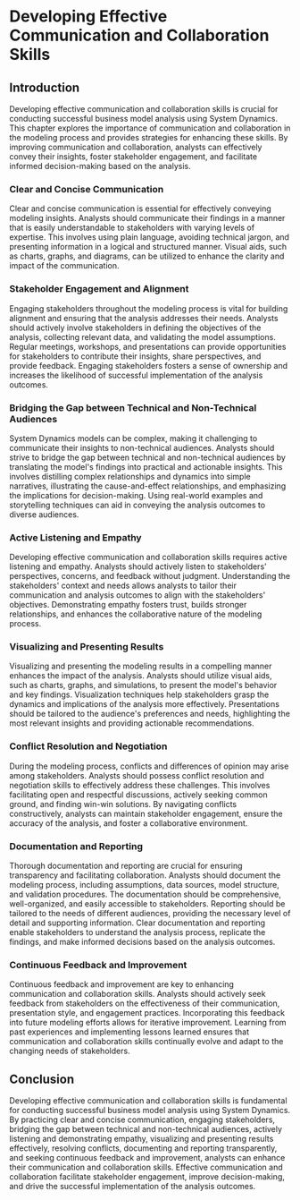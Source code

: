 # Developing Effective Communication and Collaboration Skills

## Introduction

Developing effective communication and collaboration skills is crucial for conducting successful business model analysis using System Dynamics. This chapter explores the importance of communication and collaboration in the modeling process and provides strategies for enhancing these skills. By improving communication and collaboration, analysts can effectively convey their insights, foster stakeholder engagement, and facilitate informed decision-making based on the analysis.

### Clear and Concise Communication

Clear and concise communication is essential for effectively conveying modeling insights. Analysts should communicate their findings in a manner that is easily understandable to stakeholders with varying levels of expertise. This involves using plain language, avoiding technical jargon, and presenting information in a logical and structured manner. Visual aids, such as charts, graphs, and diagrams, can be utilized to enhance the clarity and impact of the communication.

### Stakeholder Engagement and Alignment

Engaging stakeholders throughout the modeling process is vital for building alignment and ensuring that the analysis addresses their needs. Analysts should actively involve stakeholders in defining the objectives of the analysis, collecting relevant data, and validating the model assumptions. Regular meetings, workshops, and presentations can provide opportunities for stakeholders to contribute their insights, share perspectives, and provide feedback. Engaging stakeholders fosters a sense of ownership and increases the likelihood of successful implementation of the analysis outcomes.

### Bridging the Gap between Technical and Non-Technical Audiences

System Dynamics models can be complex, making it challenging to communicate their insights to non-technical audiences. Analysts should strive to bridge the gap between technical and non-technical audiences by translating the model's findings into practical and actionable insights. This involves distilling complex relationships and dynamics into simple narratives, illustrating the cause-and-effect relationships, and emphasizing the implications for decision-making. Using real-world examples and storytelling techniques can aid in conveying the analysis outcomes to diverse audiences.

### Active Listening and Empathy

Developing effective communication and collaboration skills requires active listening and empathy. Analysts should actively listen to stakeholders' perspectives, concerns, and feedback without judgment. Understanding the stakeholders' context and needs allows analysts to tailor their communication and analysis outcomes to align with the stakeholders' objectives. Demonstrating empathy fosters trust, builds stronger relationships, and enhances the collaborative nature of the modeling process.

### Visualizing and Presenting Results

Visualizing and presenting the modeling results in a compelling manner enhances the impact of the analysis. Analysts should utilize visual aids, such as charts, graphs, and simulations, to present the model's behavior and key findings. Visualization techniques help stakeholders grasp the dynamics and implications of the analysis more effectively. Presentations should be tailored to the audience's preferences and needs, highlighting the most relevant insights and providing actionable recommendations.

### Conflict Resolution and Negotiation

During the modeling process, conflicts and differences of opinion may arise among stakeholders. Analysts should possess conflict resolution and negotiation skills to effectively address these challenges. This involves facilitating open and respectful discussions, actively seeking common ground, and finding win-win solutions. By navigating conflicts constructively, analysts can maintain stakeholder engagement, ensure the accuracy of the analysis, and foster a collaborative environment.

### Documentation and Reporting

Thorough documentation and reporting are crucial for ensuring transparency and facilitating collaboration. Analysts should document the modeling process, including assumptions, data sources, model structure, and validation procedures. The documentation should be comprehensive, well-organized, and easily accessible to stakeholders. Reporting should be tailored to the needs of different audiences, providing the necessary level of detail and supporting information. Clear documentation and reporting enable stakeholders to understand the analysis process, replicate the findings, and make informed decisions based on the analysis outcomes.

### Continuous Feedback and Improvement

Continuous feedback and improvement are key to enhancing communication and collaboration skills. Analysts should actively seek feedback from stakeholders on the effectiveness of their communication, presentation style, and engagement practices. Incorporating this feedback into future modeling efforts allows for iterative improvement. Learning from past experiences and implementing lessons learned ensures that communication and collaboration skills continually evolve and adapt to the changing needs of stakeholders.

## Conclusion

Developing effective communication and collaboration skills is fundamental for conducting successful business model analysis using System Dynamics. By practicing clear and concise communication, engaging stakeholders, bridging the gap between technical and non-technical audiences, actively listening and demonstrating empathy, visualizing and presenting results effectively, resolving conflicts, documenting and reporting transparently, and seeking continuous feedback and improvement, analysts can enhance their communication and collaboration skills. Effective communication and collaboration facilitate stakeholder engagement, improve decision-making, and drive the successful implementation of the analysis outcomes.
